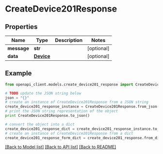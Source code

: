 # CreateDevice201Response


## Properties
Name | Type | Description | Notes
------------ | ------------- | ------------- | -------------
**message** | **str** |  | [optional] 
**data** | [**Device**](Device.md) |  | [optional] 

## Example

```python
from openapi_client.models.create_device201_response import CreateDevice201Response

# TODO update the JSON string below
json = "{}"
# create an instance of CreateDevice201Response from a JSON string
create_device201_response_instance = CreateDevice201Response.from_json(json)
# print the JSON string representation of the object
print CreateDevice201Response.to_json()

# convert the object into a dict
create_device201_response_dict = create_device201_response_instance.to_dict()
# create an instance of CreateDevice201Response from a dict
create_device201_response_form_dict = create_device201_response.from_dict(create_device201_response_dict)
```
[[Back to Model list]](../README.md#documentation-for-models) [[Back to API list]](../README.md#documentation-for-api-endpoints) [[Back to README]](../README.md)


